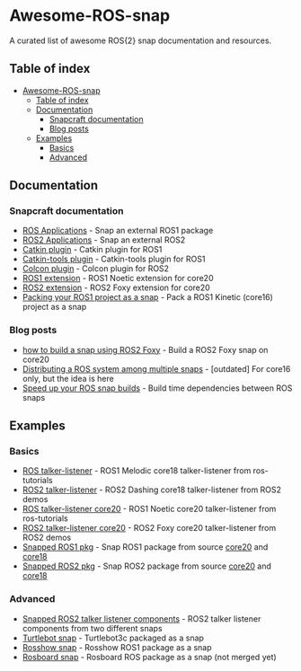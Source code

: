 # Awesome-ROS-snap
A curated list of awesome ROS{2} snap documentation and resources.

<!--toc-->

## Table of index
- [Awesome-ROS-snap](#awesome-ros-snap)
  - [Table of index](#table-of-index)
  - [Documentation](#documentation)
    - [Snapcraft documentation](#snapcraft-documentation)
    - [Blog posts](#blog-posts)
  - [Examples](#examples)
    - [Basics](#basics)
    - [Advanced](#advanced)
<!--toc-end-->

## Documentation
### Snapcraft documentation
- [ROS Applications](https://snapcraft.io/docs/ros-applications) - Snap an external ROS1 package
- [ROS2 Applications](https://snapcraft.io/docs/ros2-applications) - Snap an external ROS2
- [Catkin plugin](https://snapcraft.io/docs/catkin-plugin) - Catkin plugin for ROS1
- [Catkin-tools plugin](https://snapcraft.io/docs/catkin-tools-plugin) - Catkin-tools plugin for ROS1
- [Colcon plugin](https://snapcraft.io/docs/the-colcon-plugin) - Colcon plugin for ROS2
- [ROS1 extension](https://snapcraft.io/docs/ros1-extension) - ROS1 Noetic extension for core20
- [ROS2 extension](https://snapcraft.io/docs/ros2-extension) - ROS2 Foxy extension for core20
- [Packing your ROS1 project as a snap](http://wiki.ros.org/ROS/Tutorials/Packaging%20your%20ROS%20project%20as%20a%20snap) - Pack a ROS1 Kinetic (core16) project as a snap
### Blog posts
- [how to build a snap using ROS2 Foxy](https://snapcraft.io/blog/how-to-build-a-snap-using-ros-2-foxy) - Build a ROS2 Foxy snap on core20
- [Distributing a ROS system among multiple snaps](https://snapcraft.io/blog/distributing-a-ros-system-among-multiple-snaps) - [outdated] For core16 only, but the idea is here
- [Speed up your ROS snap builds](https://snapcraft.io/blog/speed-up-your-ros-snap-builds) - Build time dependencies between ROS snaps
## Examples
### Basics
- [ROS talker-listener](https://github.com/snapcraft-docs/ros-talker-listener) - ROS1 Melodic core18 talker-listener from ros-tutorials
- [ROS2 talker-listener](https://github.com/snapcraft-docs/ros2-talker-listener) - ROS2 Dashing core18 talker-listener from ROS2 demos
- [ROS talker-listener core20](https://github.com/snapcraft-docs/ros-talker-listener-core20) - ROS1 Noetic core20 talker-listener from ros-tutorials
- [ROS2 talker-listener core20](https://github.com/snapcraft-docs/ros2-talker-listener-core20) - ROS2 Foxy core20 talker-listener from ROS2 demos
- [Snapped ROS1 pkg](https://github.com/Guillaumebeuzeboc/snapped_ros1_pkg) - Snap ROS1 package from source [core20](https://github.com/Guillaumebeuzeboc/snapped_ros1_pkg/tree/main) and [core18](https://github.com/Guillaumebeuzeboc/snapped_ros1_pkg/tree/core18)
- [Snapped ROS2 pkg](https://github.com/Guillaumebeuzeboc/snapped_ros2_pkg) - Snap ROS2 package from source [core20](https://github.com/Guillaumebeuzeboc/snapped_ros2_pkg/tree/main) and [core18](https://github.com/Guillaumebeuzeboc/snapped_ros2_pkg/tree/core18)
### Advanced
- [Snapped ROS2 talker listener components](https://github.com/Guillaumebeuzeboc/snapped_ros2_talker_listener_components) - ROS2 talker listener components from two different snaps
- [Turtlebot snap](https://github.com/canonical/turtlebot3c-snap) - Turtlebot3c packaged as a snap
- [Rosshow snap](https://github.com/dheera/rosshow/blob/main/snap/snapcraft.yaml) - Rosshow ROS1 package as a snap
- [Rosboard snap](https://github.com/dheera/rosboard/pull/83) - Rosboard ROS package as a snap (not merged yet)